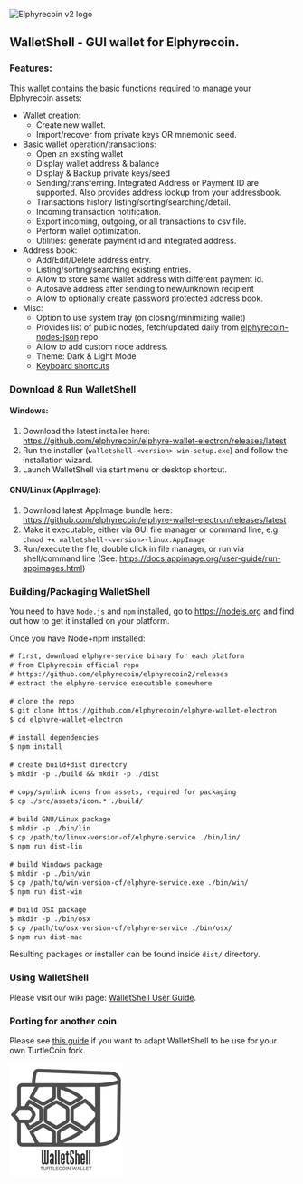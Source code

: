 ![Elphyrecoin v2 logo](https://avatars1.githubusercontent.com/u/40665314?s=460&v=4)

## WalletShell - GUI wallet for Elphyrecoin.

### Features:

This wallet contains the basic functions required to manage your Elphyrecoin assets:

* Wallet creation:
  * Create new wallet.
  * Import/recover from private keys OR mnemonic seed.
* Basic wallet operation/transactions:
  * Open an existing  wallet
  * Display wallet address & balance
  * Display & Backup private keys/seed
  * Sending/transferring. Integrated Address or Payment ID are supported. Also provides address lookup from your addressbook.
  * Transactions history listing/sorting/searching/detail.
  * Incoming transaction notification.
  * Export incoming, outgoing, or all transactions to csv file.
  * Perform wallet optimization.
  * Utilities: generate payment id and integrated address.
* Address book:
  * Add/Edit/Delete address entry.
  * Listing/sorting/searching existing entries.
  * Allow to store same wallet address with different payment id.
  * Autosave address after sending to new/unknown recipient
  * Allow to optionally create password protected address book.
* Misc:
  * Option to use system tray (on closing/minimizing wallet)
  * Provides list of public nodes, fetch/updated daily from [elphyrecoin-nodes-json](https://github.com/elphyrecoin/elphyrecoin-nodes-json) repo.
  * Allow to add custom node address.
  * Theme: Dark & Light Mode
  * [Keyboard shortcuts](docs/shortcut.md)

### Download &amp; Run WalletShell

#### Windows:
1. Download the latest installer here: https://github.com/elphyrecoin/elphyre-wallet-electron/releases/latest
2. Run the installer (`walletshell-<version>-win-setup.exe`) and follow the installation wizard.
3. Launch WalletShell via start menu or desktop shortcut.

#### GNU/Linux (AppImage):
1. Download latest AppImage bundle here: https://github.com/elphyrecoin/elphyre-wallet-electron/releases/latest
2. Make it executable, either via GUI file manager or command line, e.g. `chmod +x walletshell-<version>-linux.AppImage`
3. Run/execute the file, double click in file manager, or run via shell/command line (See: https://docs.appimage.org/user-guide/run-appimages.html)

### Building/Packaging WalletShell
You need to have `Node.js` and `npm` installed, go to https://nodejs.org and find out how to get it installed on your platform.

Once you have Node+npm installed:
```
# first, download elphyre-service binary for each platform
# from Elphyrecoin official repo
# https://github.com/elphyrecoin/elphyrecoin2/releases
# extract the elphyre-service executable somewhere

# clone the repo
$ git clone https://github.com/elphyrecoin/elphyre-wallet-electron
$ cd elphyre-wallet-electron

# install dependencies
$ npm install

# create build+dist directory
$ mkdir -p ./build && mkdir -p ./dist

# copy/symlink icons from assets, required for packaging
$ cp ./src/assets/icon.* ./build/

# build GNU/Linux package
$ mkdir -p ./bin/lin
$ cp /path/to/linux-version-of/elphyre-service ./bin/lin/
$ npm run dist-lin

# build Windows package
$ mkdir -p ./bin/win
$ cp /path/to/win-version-of/elphyre-service.exe ./bin/win/
$ npm run dist-win

# build OSX package
$ mkdir -p ./bin/osx
$ cp /path/to/osx-version-of/elphyre-service ./bin/osx/
$ npm run dist-mac
```

Resulting packages or installer can be found inside `dist/` directory.

### Using WalletShell
Please visit our wiki page: [WalletShell User Guide](../../wiki).

### Porting for another coin
Please see [this guide](docs/porting.md) if you want to adapt WalletShell to be use for your own TurtleCoin fork.

![WalletShell](docs/walletshell.png)
